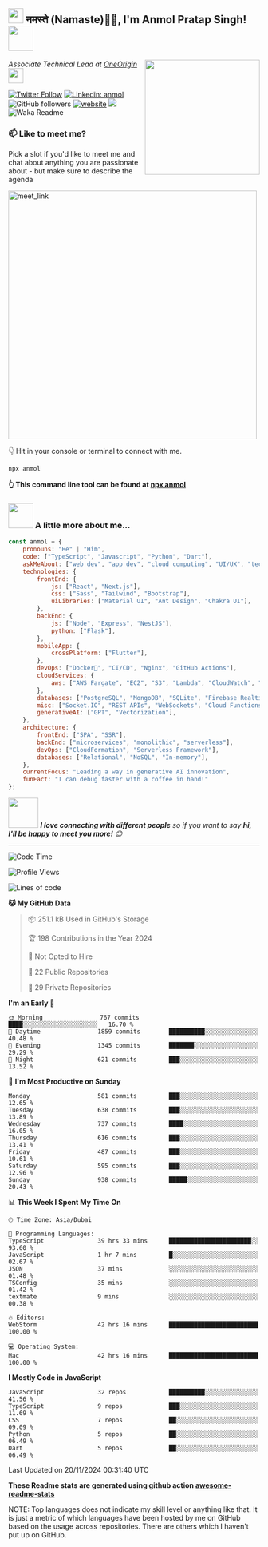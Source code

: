 <h2><img src="https://emojis.slackmojis.com/emojis/images/1531849430/4246/blob-sunglasses.gif?1531849430" width="30"/> नमस्ते (Namaste)🙏🏻, I'm Anmol Pratap Singh! <img src="https://media.giphy.com/media/12oufCB0MyZ1Go/giphy.gif" width="50"></h2>
<img align='right' src="https://media.giphy.com/media/M9gbBd9nbDrOTu1Mqx/giphy.gif" width="230">
<p><em>Associate Technical Lead at <a href="https://www.oneorigin.us/">OneOrigin
</a><img src="https://media.giphy.com/media/WUlplcMpOCEmTGBtBW/giphy.gif" width="30"> 
</em></p>

[![Twitter Follow](https://img.shields.io/twitter/follow/misteranmol?label=Follow)](https://twitter.com/intent/follow?screen_name=misteranmol)
[![Linkedin: anmol](https://img.shields.io/badge/-anmol-blue?style=flat-square&logo=Linkedin&logoColor=white&link=https://www.linkedin.com/in/anmol-p-singh/)](https://www.linkedin.com/in/anmol098/)
![GitHub followers](https://img.shields.io/github/followers/anmol098?label=Follow&style=social)
[![website](https://img.shields.io/badge/Website-46a2f1.svg?&style=flat-square&logo=Google-Chrome&logoColor=white&link=https://anmolsingh.me/)](https://anmolsingh.me/)
![](https://visitor-badge.glitch.me/badge?page_id=anmol098.anmol098)
![Waka Readme](https://github.com/anmol098/anmol098/workflows/Waka%20Readme/badge.svg)

### 📫 Like to meet me?

Pick a slot if you'd like to meet me and chat about anything you are passionate about - but make sure to describe the agenda

<a href="https://calendly.com/anmol098/30min" target="_blank"><img width="498" alt="meet_link" src="https://user-images.githubusercontent.com/15426564/144297439-f530f383-e73e-41e0-9914-a9b7d3f432e5.png"></a>

👇 Hit in your console or terminal to connect with me.

```bash
npx anmol
```
**👆 This command line tool can be found at [npx anmol](https://github.com/anmol098/npx_card)**

### <img src="https://media.giphy.com/media/VgCDAzcKvsR6OM0uWg/giphy.gif" width="50"> A little more about me...  

```javascript
const anmol = {
    pronouns: "He" | "Him",
    code: ["TypeScript", "Javascript", "Python", "Dart"],
    askMeAbout: ["web dev", "app dev", "cloud computing", "UI/UX", "tech trends"],
    technologies: {
        frontEnd: {
            js: ["React", "Next.js"],
            css: ["Sass", "Tailwind", "Bootstrap"],
            uiLibraries: ["Material UI", "Ant Design", "Chakra UI"],
        },
        backEnd: {
            js: ["Node", "Express", "NestJS"],
            python: ["Flask"],
        },
        mobileApp: {
            crossPlatform: ["Flutter"],
        },
        devOps: ["Docker🐳", "CI/CD", "Nginx", "GitHub Actions"],
        cloudServices: {
            aws: ["AWS Fargate", "EC2", "S3", "Lambda", "CloudWatch", "RDS"],
        },
        databases: ["PostgreSQL", "MongoDB", "SQLite", "Firebase Realtime DB", "redis"],
        misc: ["Socket.IO", "REST APIs", "WebSockets", "Cloud Functions"],
        generativeAI: ["GPT", "Vectorization"],
    },
    architecture: {
        frontEnd: ["SPA", "SSR"],
        backEnd: ["microservices", "monolithic", "serverless"],
        devOps: ["CloudFormation", "Serverless Framework"],
        databases: ["Relational", "NoSQL", "In-memory"],
    },
    currentFocus: "Leading a way in generative AI innovation",
    funFact: "I can debug faster with a coffee in hand!"
};
```

<img src="https://media.giphy.com/media/LnQjpWaON8nhr21vNW/giphy.gif" width="60"> <em><b>I love connecting with different people</b> so if you want to say <b>hi, I'll be happy to meet you more!</b> 😊</em>

---
<!--START_SECTION:waka-->
![Code Time](http://img.shields.io/badge/Code%20Time-3%2C357%20hrs%2024%20mins-blue)

![Profile Views](http://img.shields.io/badge/Profile%20Views-857-blue)

![Lines of code](https://img.shields.io/badge/From%20Hello%20World%20I%27ve%20Written-6.7%20million%20lines%20of%20code-blue)

**🐱 My GitHub Data** 

> 📦 251.1 kB Used in GitHub's Storage 
 > 
> 🏆 198 Contributions in the Year 2024
 > 
> 🚫 Not Opted to Hire
 > 
> 📜 22 Public Repositories 
 > 
> 🔑 29 Private Repositories 
 > 
**I'm an Early 🐤** 

```text
🌞 Morning                767 commits         ████░░░░░░░░░░░░░░░░░░░░░   16.70 % 
🌆 Daytime                1859 commits        ██████████░░░░░░░░░░░░░░░   40.48 % 
🌃 Evening                1345 commits        ███████░░░░░░░░░░░░░░░░░░   29.29 % 
🌙 Night                  621 commits         ███░░░░░░░░░░░░░░░░░░░░░░   13.52 % 
```
📅 **I'm Most Productive on Sunday** 

```text
Monday                   581 commits         ███░░░░░░░░░░░░░░░░░░░░░░   12.65 % 
Tuesday                  638 commits         ███░░░░░░░░░░░░░░░░░░░░░░   13.89 % 
Wednesday                737 commits         ████░░░░░░░░░░░░░░░░░░░░░   16.05 % 
Thursday                 616 commits         ███░░░░░░░░░░░░░░░░░░░░░░   13.41 % 
Friday                   487 commits         ███░░░░░░░░░░░░░░░░░░░░░░   10.61 % 
Saturday                 595 commits         ███░░░░░░░░░░░░░░░░░░░░░░   12.96 % 
Sunday                   938 commits         █████░░░░░░░░░░░░░░░░░░░░   20.43 % 
```


📊 **This Week I Spent My Time On** 

```text
🕑︎ Time Zone: Asia/Dubai

💬 Programming Languages: 
TypeScript               39 hrs 33 mins      ███████████████████████░░   93.60 % 
JavaScript               1 hr 7 mins         █░░░░░░░░░░░░░░░░░░░░░░░░   02.67 % 
JSON                     37 mins             ░░░░░░░░░░░░░░░░░░░░░░░░░   01.48 % 
TSConfig                 35 mins             ░░░░░░░░░░░░░░░░░░░░░░░░░   01.42 % 
textmate                 9 mins              ░░░░░░░░░░░░░░░░░░░░░░░░░   00.38 % 

🔥 Editors: 
WebStorm                 42 hrs 16 mins      █████████████████████████   100.00 % 

💻 Operating System: 
Mac                      42 hrs 16 mins      █████████████████████████   100.00 % 
```

**I Mostly Code in JavaScript** 

```text
JavaScript               32 repos            ██████████░░░░░░░░░░░░░░░   41.56 % 
TypeScript               9 repos             ███░░░░░░░░░░░░░░░░░░░░░░   11.69 % 
CSS                      7 repos             ██░░░░░░░░░░░░░░░░░░░░░░░   09.09 % 
Python                   5 repos             ██░░░░░░░░░░░░░░░░░░░░░░░   06.49 % 
Dart                     5 repos             ██░░░░░░░░░░░░░░░░░░░░░░░   06.49 % 
```




 Last Updated on 20/11/2024 00:31:40 UTC
<!--END_SECTION:waka-->

**These Readme stats are generated using github action [awesome-readme-stats](https://github.com/anmol098/waka-readme-stats)**

NOTE: Top languages does not indicate my skill level or anything like that. It is just a metric of which languages have been hosted by me on GitHub based on the usage across repositories. There are others which I haven't put up on GitHub.
